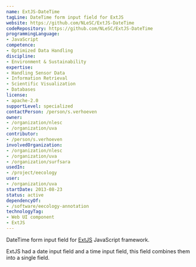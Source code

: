 ```yaml
---
name: ExtJS-DateTime
tagLine: DateTime form input field for ExtJS
website: https://github.com/NLeSC/ExtJS-DateTime
codeRepository: https://github.com/NLeSC/ExtJS-DateTime
programmingLanguage:
- JavaScript
competence:
- Optimized Data Handling
discipline:
- Environment & Sustainability
expertise:
- Handling Sensor Data
- Information Retrieval
- Scientific Visualization
- Databases
license:
- apache-2.0
supportLevel: specialized
contactPerson: /person/s.verhoeven
owner:
- /organization/nlesc
- /organization/uva
contributor:
- /person/s.verhoeven
involvedOrganization:
- /organization/nlesc
- /organization/uva
- /organization/surfsara
usedIn:
- /project/eecology
user:
- /organization/uva
startDate: 2013-08-23
status: active
dependencyOf:
- /software/eecology-annotation
technologyTag:
- Web UI component
- ExtJS
---
```

DateTime form input field for [ExtJS](https://www.sencha.com/products/extjs/) JavaScript framework.

ExtJS had a date input field and a time input field, this field combines them into a single field.
